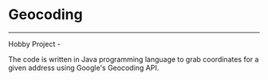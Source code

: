 # Geocoding
----------------
Hobby Project -

The code is written in Java programming language to 
grab coordinates for a given address using Google's Geocoding API. 